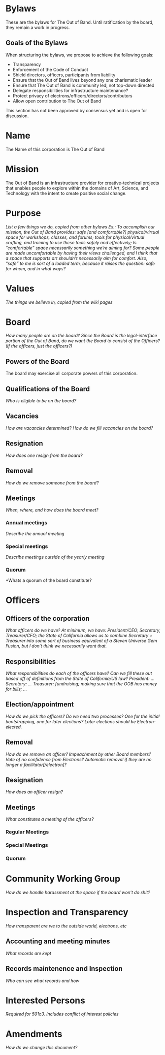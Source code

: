# Bylaws

These are the bylaws for The Out of Band. Until ratification by the board, they remain a work in progress.
## Goals of the Bylaws
When structuring the bylaws, we propose to achieve the following goals:
* Transparency
* Enforcement of the Code of Conduct
* Shield directors, officers, participants from liability
* Ensure that the Out of Band lives beyond any one charismatic leader
* Ensure that The Out of Band is community led, not top-down directed
* Delegate responsibilities for infrastructure maintenance?
* Protect privacy of electrons/officers/directors/contributors
* Allow open contribution to The Out of Band

This section has not been approved by consensus yet and is open for discussion.

# Name
The Name of this corporation is The Out of Band
# Mission
The Out of Band is an infrastructure provider for creative-technical projects that enables people to explore within the domains of Art, Science, and Technology with the intent to create positive social change.
# Purpose
*List a few things we do, copied from other bylaws*
*Ex.: To accomplish our mission, the Out of Band provides: safe [and comfortable?] physical/virtual space for workshops, classes, and forums; tools for physical/virtual crafting, and training to use these tools safely and effectively;*
*Is “comfortable” space necessarily something we’re aiming for? Some people are made uncomfortable by having their views challenged, and I think that a space that supports art shouldn't necessarily aim for comfort. Also, “safe” to me is sort of a loaded term, because it raises the question: safe for whom, and in what ways?*
# Values
*The things we believe in, copied from the wiki pages*
# Board
*How many people are on the board? Since the Board is the legal-interface portion of the Out of Band, do we want the Board to consist of the Officers? (If the officers, just the officers?)*
## Powers of the Board
The board may exercise all corporate powers of this corporation.
## Qualifications of the Board
*Who is eligible to be on the board?*
## Vacancies
*How are vacancies determined?*
*How do we fill vacancies on the board?*
## Resignation
*How does one resign from the board?*
## Removal
*How do we remove someone from the board?*
## Meetings
*When, where, and how does the board meet?*
### Annual meetings
*Describe the annual meeting*
### Special meetings
*Describe meetings outside of the yearly meeting*
### Quorum
*Whats a quorum of the board constitute?
# Officers
## Officers of the corporation
*What officers do we have? At minimum, we have: President/CEO, Secretary, Treasurer/CFO; the State of California allows us to combine Secretary + Treasurer into some sort of business equivalent of a Steven Universe Gem Fusion, but I don’t think we necessarily want that.*
## Responsibilities
*What responsibilities do each of the officers have? Can we fill these out based off of definitions from the State of California/US law?*
*President: ...*
*Secretary: ...*
*Treasurer: fundraising; making sure that the OOB has money for bills; ...*
## Election/appointment
*How do we pick the officers?*
*Do we need two processes? One for the initial bootstrapping, one for later elections? Later elections should be Electron-elected.*
## Removal
*How do we remove an officer? Impeachment by other Board members? Vote of no confidence from Electrons? Automatic removal if they are no longer a facilitator[/electron]?*
## Resignation
*How does an officer resign?*
## Meetings
*What constitutes a meeting of the officers?*
### Regular Meetings
### Special Meetings
### Quorum
# Community Working Group
*How do we handle harassment at the space if the board won't do shit?*
# Inspection and Transparency
*How transparent are we to the outside world, electrons, etc*
## Accounting and meeting minutes
*What records are kept*
## Records maintenence and Inspection
*Who can see what records and how*
# Interested Persons
*Required for 501c3. Includes conflict of interest policies*
# Amendments
*How do we change this document?*
